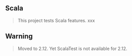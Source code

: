Scala
-----
>This project tests Scala features. xxx

Warning
-------
>Moved to 2.12. Yet ScalaTest is not available for 2.12.